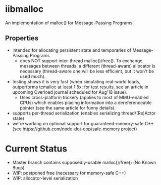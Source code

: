 # iibmalloc
An implementation of malloc() for Message-Passing Programs

## Properties

* intended for allocating persistent state and temporaries of Message-Passing Programs
  * does NOT support inter-thread malloc()/free(). To exchange messages between threads, a different (thread-aware) allocator is necessary (thread-aware one will be less efficient, but it won't be used much).
* testing shows it is very fast (when simulating real-world loads, outperforms tcmalloc at least 1.5x; for test results, see an article in upcoming Overload journal scheduled for Aug'18 issue). 
  * Uses cross-platform trickery (applies to most of MMU-enabled CPUs) which enables placing information into a dereferenceable pointer (see the same article for funny details). 
* supports per-thread serialization (enables serializing thread/(Re)Actor state)
* we're working on optional support for guaranteed-memory-safe C++ (see https://github.com/node-dot-cpp/safe-memory project)

# Current Status

* Master branch contains supposedly-usable malloc()/free() (No Known Bugs)
* WIP: postponed free (necessary for memory-safe C++)
* WIP: allocator-level serialization
